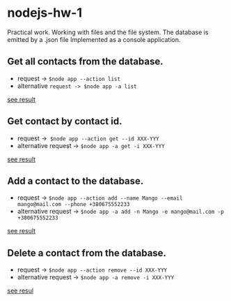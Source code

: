 # nodejs-hw-1

Practical work.
Working with files and the file system.
The database is emitted by a .json file
Implemented as a console application.

## Get all contacts from the database.

- request -> `$node app --action list`
- alternative `request -> $node app -a list`

[see result](https://monosnap.com/file/3xMrTWTEU1et0nLznXX3JFkw8uxuGi)

## Get contact by contact id.

- request ->` $node app --action get --id XXX-YYY`
- alternative request -> `$node app -a get -i XXX-YYY`

[see result](https://monosnap.com/file/6GfctAa2MfB2VLMTSSAPL9WuzUyfXx)

## Add a contact to the database.

- request -> `$node app --action add --name Mango --email mango@mail.com --phone +380675552233`
- alternative request -> `$node app -a add -n Mango -e mango@mail.com -p +380675552233`

[see result](https://monosnap.com/file/vTPWN6CFwFW7bbZ1fXwuGtM64YxshV)

## Delete a contact from the database.

- request -> `$node app --action remove --id XXX-YYY`
- alternative request -> `$node app -a remove -i XXX-YYY`

[see resul](https://monosnap.com/file/PxfsdV9niqlU19Jr3oCLD9NTeWAdvS)
